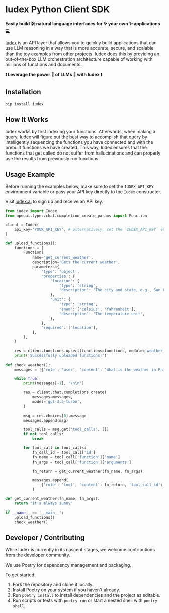 # Iudex Python Client SDK

**Easily build 🛠️ natural language interfaces for ✨ your own ✨ applications 💻**

[Iudex](https://iudex.ai) is an API layer that allows you to quickly build applications that can use LLM reasoning in a way that is more
accurate, secure, and scalable than the toy examples from other projects. Iudex does this by providing an out-of-the-box
LLM orchestration architecture capable of working with millions of functions and documents.

**❗ Leverage the power 🦾 of LLMs 🤖 with Iudex ❗**

## Installation

```bash
pip install iudex
```

## How It Works

Iudex works by first indexing your functions. Afterwards, when making a query, Iudex will figure out the best way to accomplish that query
by intelligently sequencing the functions you have connected and with the prebuilt functions we have created. This way, Iudex ensures
that the functions that get called do not suffer from hallucinations and can properly use the results from previously run functions.

## Usage Example

Before running the examples below, make sure to set the `IUDEX_API_KEY` environment variable or pass your API key directly to the `Iudex` constructor.

Visit [iudex.ai](https://iudex.ai) to sign up and receive an API key.

```python
from iudex import Iudex
from openai.types.chat.completion_create_params import Function

client = Iudex(
    api_key='YOUR_API_KEY', # alternatively, set the `IUDEX_API_KEY` environment variable
)

def upload_functions():
    functions = [
        Function(
            name='get_current_weather',
            description='Gets the current weather',
            parameters={
                'type': 'object',
                'properties': {
                    'location': {
                        'type': 'string',
                        'description': 'The city and state, e.g., San Francisco, CA',
                    },
                    'unit': {
                        'type': 'string',
                        'enum': ['celsius', 'fahrenheit'],
                        'description': 'The temperature unit',
                    },
                },
                'required': ['location'],
            },
        ),
    ]

    res = client.functions.upsert(functions=functions, module='weather_module')
    print('Successfully uploaded functions!')

def check_weather():
    messages = [{'role': 'user', 'content': 'What is the weather in Philadelphia, PA?'}]

    while True:
        print(messages[-1], '\n\n')

        res = client.chat.completions.create(
            messages=messages,
            model='gpt-3.5-turbo',
        )

        msg = res.choices[0].message
        messages.append(msg)

        tool_calls = msg.get('tool_calls', [])
        if not tool_calls:
            break

        for tool_call in tool_calls:
            fn_call_id = tool_call['id']
            fn_name = tool_call['function']['name']
            fn_args = tool_call['function']['arguments']

            fn_return = get_current_weather(fn_name, fn_args)

            messages.append(
                {'role': 'tool', 'content': fn_return, 'tool_call_id': fn_call_id}
            )

def get_current_weather(fn_name, fn_args):
    return "It's always sunny"

if __name__ == '__main__':
    upload_functions()
    check_weather()
```

## Developer / Contributing

While Iudex is currently in its nascent stages, we welcome contributions from the developer community.

We use Poetry for dependency management and packaging.

To get started:

1. Fork the repository and clone it locally.
2. Install Poetry on your system if you haven't already.
3. Run `poetry install` to install dependencies and the project as editable.
4. Run scripts or tests with `poetry run` or start a nested shell with `poetry shell`.
